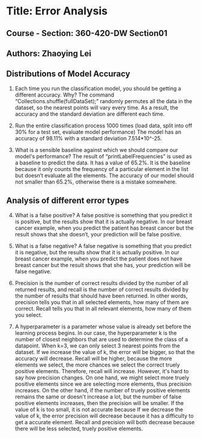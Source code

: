 # Title:   Error Analysis
## Course - Section: 360-420-DW Section01
## Authors: Zhaoying Lei

## Distributions of Model Accuracy

1.	Each time you run the classification model, you should be getting a different accuracy. Why?
The command “Collections.shuffle(fullDataSet);” randomly permutes all the data in the dataset, so the nearest points will vary every time. As a result, the accuracy and the standard deviation are different each time.

2.	Run the entire classification process 1000 times (load data, split into off 30% for a test set, evaluate model performance)
The model has an accuracy of 98.11% with a standard deviation 7.514*10^-25.

3.	What is a sensible baseline against which we should compare our model's performance?
The result of “printLabelFrequencies” is used as a baseline to predict the data. It has a value of 65.2%. It is the baseline because it only counts the frequency of a particular element in the list but doesn’t evaluate all the elements. The accuracy of our model should not smaller than 65.2%, otherwise there is a mistake somewhere.

## Analysis of different error types

4.	What is a false positive?
A false positive is something that you predict it is positive, but the results show that it is actually negative. In our breast cancer example, when you predict the patient has breast cancer but the result shows that she doesn’t, your prediction will be false positive.

5.	What is a false negative?
A false negative is something that you predict it is negative, but the results show that it is actually positive. In our breast cancer example, when you predict the patient does not have breast cancer but the result shows that she has, your prediction will be false negative.

6.	Precision is the number of correct results divided by the number of all returned results, and recall is the number of correct results divided by the number of results that should have been returned. In other words, precision tells you that in all selected elements, how many of them are correct. Recall tells you that in all relevant elements, how many of them you select.

7.	A hyperparameter is a parameter whose value is already set before the learning process begins. In our case, the hyperparameter k is the number of closest neighbors that are used to determine the class of a datapoint. When k=3, we can only select 3 nearest points from the dataset. If we increase the value of k, the error will be bigger, so that the accuracy will decrease. Recall will be higher, because the more elements we select, the more chances we select the correct truely positive elements. Therefore, recall will increase. However, it's hard to say how precision changes. On one hand, we might select more truely positive elements since we are selecting more elements, thus precision increases. On the other hand, if the number of truely positive elements remains the same or doesn't increase a lot, but the number of false positive elements increases, then the precision will be smaller. If the value of k is too small, it is not accurate because If we decrease the value of k, the error precision will decrease because it has a difficulty to get a accurate element. Recall and precision will both decrease because there will be less selected, truely positive elements.
